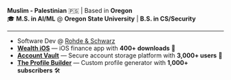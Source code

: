 **Muslim - Palestinian** 🇵🇸 | Based in **Oregon**  
🎓 **M.S. in AI/ML** @ **Oregon State University** | **B.S. in CS/Security**  

---

- Software Dev @ [Rohde & Schwarz](https://www.rohde-schwarz.com/us/about/magazine/from-insight-to-impact/from-insight-to-impact_258238.html?mid=10889&midx=exact_brand_search_text-ad_r-na_story-educates&kw=rohde%20and%20schwarz)
- [**Wealth iOS**](https://apps.apple.com/us/app/wealthaio/id6738942787) — iOS finance app with **400+ downloads** 📱  
- [**Account Vault**](https://www-vault.com) — Secure account storage platform with **3,000+ users** 🔐  
- [**The Profile Builder**](https://theprofilebuilder.com) — Custom profile generator with **1,000+ subscribers** 🛠  
